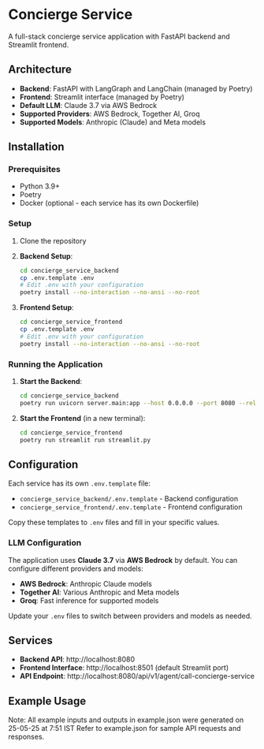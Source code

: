# Concierge Service

A full-stack concierge service application with FastAPI backend and Streamlit frontend.

## Architecture

- **Backend**: FastAPI with LangGraph and LangChain (managed by Poetry)
- **Frontend**: Streamlit interface (managed by Poetry)
- **Default LLM**: Claude 3.7 via AWS Bedrock
- **Supported Providers**: AWS Bedrock, Together AI, Groq
- **Supported Models**: Anthropic (Claude) and Meta models

## Installation

### Prerequisites

- Python 3.9+
- Poetry
- Docker (optional - each service has its own Dockerfile)

### Setup

1. Clone the repository

2. **Backend Setup**:

   ```bash
   cd concierge_service_backend
   cp .env.template .env
   # Edit .env with your configuration
   poetry install --no-interaction --no-ansi --no-root
   ```

3. **Frontend Setup**:
   ```bash
   cd concierge_service_frontend
   cp .env.template .env
   # Edit .env with your configuration
   poetry install --no-interaction --no-ansi --no-root
   ```

### Running the Application

1. **Start the Backend**:

   ```bash
   cd concierge_service_backend
   poetry run uvicorn server.main:app --host 0.0.0.0 --port 8080 --reload
   ```

2. **Start the Frontend** (in a new terminal):
   ```bash
   cd concierge_service_frontend
   poetry run streamlit run streamlit.py
   ```

## Configuration

Each service has its own `.env.template` file:

- `concierge_service_backend/.env.template` - Backend configuration
- `concierge_service_frontend/.env.template` - Frontend configuration

Copy these templates to `.env` files and fill in your specific values.

### LLM Configuration

The application uses **Claude 3.7** via **AWS Bedrock** by default. You can configure different providers and models:

- **AWS Bedrock**: Anthropic Claude models
- **Together AI**: Various Anthropic and Meta models
- **Groq**: Fast inference for supported models

Update your `.env` files to switch between providers and models as needed.

## Services

- **Backend API**: http://localhost:8080
- **Frontend Interface**: http://localhost:8501 (default Streamlit port)
- **API Endpoint**: http://localhost:8080/api/v1/agent/call-concierge-service

## Example Usage

Note: All example inputs and outputs in example.json were generated on 25-05-25 at 7:51 IST
Refer to example.json for sample API requests and responses.
